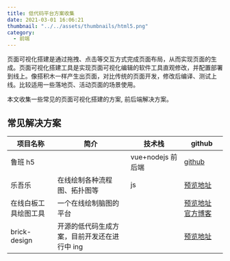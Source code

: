 ```yaml
---
title: 低代码平台方案收集
date: 2021-03-01 16:06:21
thumbnail: "../../assets/thumbnails/html5.png"
category:
  - 前端
---
```


页面可视化搭建是通过拖拽、点击等交互方式完成页面布局，从而实现页面的生成。页面可视化搭建工具是实现页面可视化编辑的软件工具直观修改，并配置部署到线上。像搭积木一样产生出页面，对比传统的页面开发，修改后编译、测试上线。比较适用一些落地页、活动页面的场景使用。

本文收集一些常见的页面可视化搭建的方案, 前后端解决方案。

## 常见解决方案

| 项目名称             | 简介                                         | 技术栈            | github                                                                     |
| -------------------- | -------------------------------------------- | ----------------- | -------------------------------------------------------------------------- |
| 鲁班 h5              |                                              | vue+nodejs 前后端 | [github](https://github.com/ly525/luban-h5)                                |
| 乐吾乐               | 在线绘制各种流程图、拓扑图等                 | js                | [预览地址](http://topology.le5le.com/)                                     |
| 在线白板工具绘图工具 | 一个在线绘制脑图的平台                       |                   | [预览地址](https://draw.moyu.io/) [官方博客](https://blog.excalidraw.com/) |
| brick-design         | 开源的低代码生成方案，目前开发还在进行中 ing |                   | [预览地址](https://github.com/brick-design/brick-design)                   |
